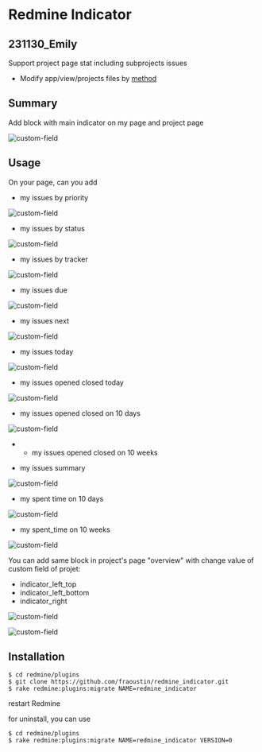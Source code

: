 # Redmine Indicator

## 231130_Emily
Support project page stat including subprojects issues
- Modify app/view/projects files by [method](https://github.com/fraoustin/redmine_indicator/issues/14#issuecomment-775848460)

## Summary

Add block with main indicator on my page and project page

![custom-field](screenshots/1.png "My page")

## Usage

On your page, can you add

- my issues by priority

![custom-field](screenshots/2.png "My page")

- my issues by status

![custom-field](screenshots/3.png "My page")

- my issues by tracker

![custom-field](screenshots/4.png "My page")

- my issues due

![custom-field](screenshots/5.png "My page")

- my issues next

![custom-field](screenshots/6.png "My page")

- my issues today

![custom-field](screenshots/7.png "My page")

- my issues opened closed today

![custom-field](screenshots/8.png "My page")

- my issues opened closed on 10 days

![custom-field](screenshots/10.png "My page")

- - my issues opened closed on 10 weeks

- my issues summary

![custom-field](screenshots/9.png "My page")


- my spent time on 10 days

![custom-field](screenshots/11.png "My page")

- my spent_time on 10 weeks

![custom-field](screenshots/12.png "My page")


You can add same block in project's page "overview" with change value of custom field of projet:

- indicator_left_top
- indicator_left_bottom
- indicator_right

![custom-field](screenshots/13.png "Project")

![custom-field](screenshots/14.png "Project")



## Installation

```
$ cd redmine/plugins
$ git clone https://github.com/fraoustin/redmine_indicator.git
$ rake redmine:plugins:migrate NAME=redmine_indicator
```

restart Redmine

for uninstall, you can use

```
$ cd redmine/plugins
$ rake redmine:plugins:migrate NAME=redmine_indicator VERSION=0
```

